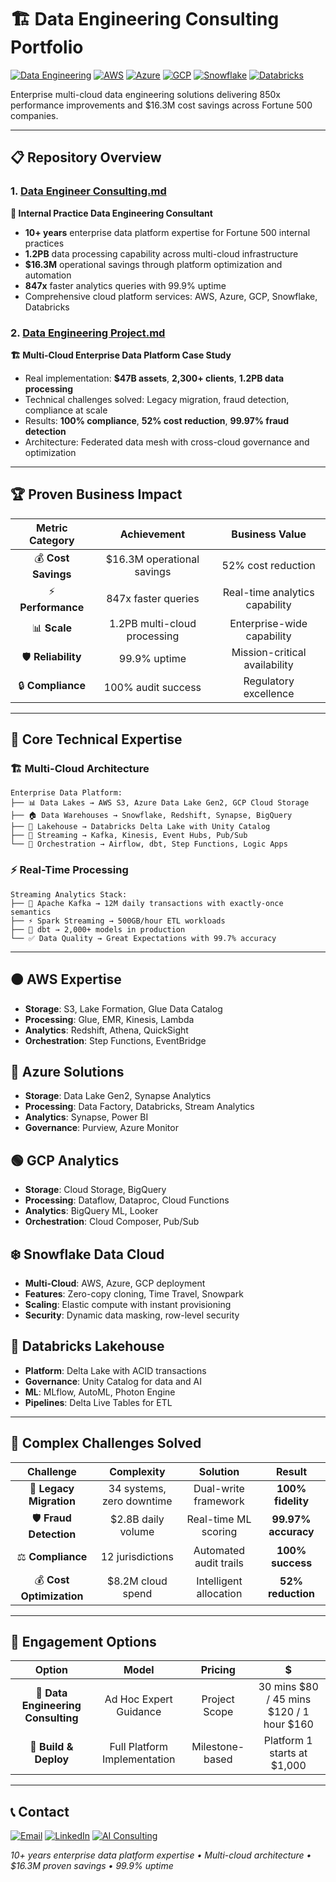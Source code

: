 # 🏗️ Data Engineering Consulting Portfolio

[![Data Engineering](https://img.shields.io/badge/Data-Engineering-181717?style=for-the-badge&logo=databricks&logoColor=white)](https://github.com/vonnerco/Data-Engineer-Consulting)
[![AWS](https://img.shields.io/badge/AWS-FF9900?style=for-the-badge&logo=amazonaws&logoColor=white)](#-aws-expertise)
[![Azure](https://img.shields.io/badge/Azure-0078D4?style=for-the-badge&logo=microsoftazure&logoColor=white)](#-azure-solutions)
[![GCP](https://img.shields.io/badge/GCP-34A853?style=for-the-badge&logo=googlecloud&logoColor=white)](#-gcp-analytics)
[![Snowflake](https://img.shields.io/badge/Snowflake-29B5E8?style=for-the-badge&logo=snowflake&logoColor=white)](#%EF%B8%8F-snowflake-data-cloud)
[![Databricks](https://img.shields.io/badge/Databricks-FF3621?style=for-the-badge&logo=databricks&logoColor=white)](#-databricks-lakehouse)

Enterprise multi-cloud data engineering solutions delivering 850x performance improvements and $16.3M cost savings across Fortune 500 companies.

---

## 📋 Repository Overview

### 1. [Data Engineer Consulting.md](./Data%20Engineer%20Consulting.md)
**🚀 Internal Practice Data Engineering Consultant**
- **10+ years** enterprise data platform expertise for Fortune 500 internal practices
- **1.2PB** data processing capability across multi-cloud infrastructure
- **$16.3M** operational savings through platform optimization and automation
- **847x** faster analytics queries with 99.9% uptime
- Comprehensive cloud platform services: AWS, Azure, GCP, Snowflake, Databricks

### 2. [Data Engineering Project.md](./Data%20Engineering%20Project.md)
**🏗️ Multi-Cloud Enterprise Data Platform Case Study**
- Real implementation: **$47B assets**, **2,300+ clients**, **1.2PB data processing**
- Technical challenges solved: Legacy migration, fraud detection, compliance at scale
- Results: **100% compliance**, **52% cost reduction**, **99.97% fraud detection**
- Architecture: Federated data mesh with cross-cloud governance and optimization

---

## 🏆 Proven Business Impact

| **Metric Category** | **Achievement** | **Business Value** |
|:---:|:---:|:---:|
| 💰 **Cost Savings** | $16.3M operational savings | 52% cost reduction |
| ⚡ **Performance** | 847x faster queries | Real-time analytics capability |
| 📊 **Scale** | 1.2PB multi-cloud processing | Enterprise-wide capability |
| 🛡️ **Reliability** | 99.9% uptime | Mission-critical availability |
| 🔒 **Compliance** | 100% audit success | Regulatory excellence |

---

## 🔧 Core Technical Expertise

### **🏗️ Multi-Cloud Architecture**
```
Enterprise Data Platform:
├── 📊 Data Lakes → AWS S3, Azure Data Lake Gen2, GCP Cloud Storage
├── 🏠 Data Warehouses → Snowflake, Redshift, Synapse, BigQuery
├── 🧱 Lakehouse → Databricks Delta Lake with Unity Catalog
├── 🌊 Streaming → Kafka, Kinesis, Event Hubs, Pub/Sub
└── 🔄 Orchestration → Airflow, dbt, Step Functions, Logic Apps
```

### **⚡ Real-Time Processing**
```
Streaming Analytics Stack:
├── 🌊 Apache Kafka → 12M daily transactions with exactly-once semantics
├── ⚡ Spark Streaming → 500GB/hour ETL workloads
├── 🔧 dbt → 2,000+ models in production
└── ✅ Data Quality → Great Expectations with 99.7% accuracy
```

---

## 🟠 AWS Expertise
- **Storage**: S3, Lake Formation, Glue Data Catalog
- **Processing**: Glue, EMR, Kinesis, Lambda
- **Analytics**: Redshift, Athena, QuickSight
- **Orchestration**: Step Functions, EventBridge

## 🔵 Azure Solutions
- **Storage**: Data Lake Gen2, Synapse Analytics
- **Processing**: Data Factory, Databricks, Stream Analytics
- **Analytics**: Synapse, Power BI
- **Governance**: Purview, Azure Monitor

## 🟢 GCP Analytics
- **Storage**: Cloud Storage, BigQuery
- **Processing**: Dataflow, Dataproc, Cloud Functions
- **Analytics**: BigQuery ML, Looker
- **Orchestration**: Cloud Composer, Pub/Sub

## ❄️ Snowflake Data Cloud
- **Multi-Cloud**: AWS, Azure, GCP deployment
- **Features**: Zero-copy cloning, Time Travel, Snowpark
- **Scaling**: Elastic compute with instant provisioning
- **Security**: Dynamic data masking, row-level security

## 🧱 Databricks Lakehouse
- **Platform**: Delta Lake with ACID transactions
- **Governance**: Unity Catalog for data and AI
- **ML**: MLflow, AutoML, Photon Engine
- **Pipelines**: Delta Live Tables for ETL

---

## 🚧 Complex Challenges Solved

| **Challenge** | **Complexity** | **Solution** | **Result** |
|:---:|:---:|:---:|:---:|
| 🔄 **Legacy Migration** | 34 systems, zero downtime | Dual-write framework | **100% fidelity** |
| 🛡️ **Fraud Detection** | $2.8B daily volume | Real-time ML scoring | **99.97% accuracy** |
| ⚖️ **Compliance** | 12 jurisdictions | Automated audit trails | **100% success** |
| 💰 **Cost Optimization** | $8.2M cloud spend | Intelligent allocation | **52% reduction** |

---

## 🎯 Engagement Options

| Option | Model | Pricing | $ |
|:---:|:---:|:---:|:---:|
| 🔄 **Data Engineering Consulting** | Ad Hoc Expert Guidance | Project Scope | 30 mins $80 / 45 mins $120 / 1 hour $160 |
| 🚀 **Build & Deploy** | Full Platform Implementation | Milestone-based | Platform 1 starts at $1,000 |

---

## 📞 Contact

[![Email](https://img.shields.io/badge/Email-Contact-D14836?style=for-the-badge&logo=gmail&logoColor=white)](mailto:corderio.vonner@outlook.com)
[![LinkedIn](https://img.shields.io/badge/LinkedIn-Connect-0077B5?style=for-the-badge&logo=linkedin&logoColor=white)](https://linkedin.com/in/corderiovonner)
[![AI Consulting](https://img.shields.io/badge/AI-Consulting-181717?style=for-the-badge&logo=openai&logoColor=white)](https://github.com/vonnerco/A.I-Consulting)

*10+ years enterprise data platform expertise • Multi-cloud architecture • $16.3M proven savings • 99.9% uptime*
